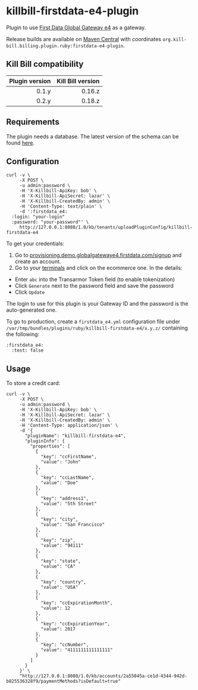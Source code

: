 killbill-firstdata-e4-plugin
============================

Plugin to use [First Data Global Gateway e4](http://www.firstdata.com/ecommerce/) as a gateway.

Release builds are available on [Maven Central](http://search.maven.org/#search%7Cga%7C1%7Cg%3A%22org.kill-bill.billing.plugin.ruby%22%20AND%20a%3A%22firstdata-e4-plugin%22) with coordinates `org.kill-bill.billing.plugin.ruby:firstdata-e4-plugin`.

Kill Bill compatibility
-----------------------

| Plugin version | Kill Bill version |
| -------------: | ----------------: |
| 0.1.y          | 0.16.z            |
| 0.2.y          | 0.18.z            |

Requirements
------------

The plugin needs a database. The latest version of the schema can be found [here](https://github.com/killbill/killbill-firstdata-e4-plugin/blob/master/db/ddl.sql).

Configuration
-------------

```
curl -v \
     -X POST \
     -u admin:password \
     -H 'X-Killbill-ApiKey: bob' \
     -H 'X-Killbill-ApiSecret: lazar' \
     -H 'X-Killbill-CreatedBy: admin' \
     -H 'Content-Type: text/plain' \
     -d ':firstdata_e4:
  :login: "your-login"
  :password: "your-password"' \
     http://127.0.0.1:8080/1.0/kb/tenants/uploadPluginConfig/killbill-firstdata-e4
```

To get your credentials:

1. Go to [provisioning.demo.globalgatewaye4.firstdata.com/signup](https://provisioning.demo.globalgatewaye4.firstdata.com/signup) and create an account.
2. Go to your [terminals](https://demo.globalgatewaye4.firstdata.com/terminal) and click on the ecommerce one. In the details:
 * Enter `abc` into the Transarmor Token field (to enable tokenization)
 * Click `Generate` next to the password field and save the password
 * Click `Update`

The login to use for this plugin is your Gateway ID and the password is the auto-generated one.

To go to production, create a `firstdata_e4.yml` configuration file under `/var/tmp/bundles/plugins/ruby/killbill-firstdata-e4/x.y.z/` containing the following:

```
:firstdata_e4:
  :test: false
```

Usage
-----

To store a credit card:

```
curl -v \
     -X POST \
     -u admin:password \
     -H 'X-Killbill-ApiKey: bob' \
     -H 'X-Killbill-ApiSecret: lazar' \
     -H 'X-Killbill-CreatedBy: admin' \
     -H 'Content-Type: application/json' \
     -d '{
       "pluginName": "killbill-firstdata-e4",
       "pluginInfo": {
         "properties": [
           {
             "key": "ccFirstName",
             "value": "John"
           },
           {
             "key": "ccLastName",
             "value": "Doe"
           },
           {
             "key": "address1",
             "value": "5th Street"
           },
           {
             "key": "city",
             "value": "San Francisco"
           },
           {
             "key": "zip",
             "value": "94111"
           },
           {
             "key": "state",
             "value": "CA"
           },
           {
             "key": "country",
             "value": "USA"
           },
           {
             "key": "ccExpirationMonth",
             "value": 12
           },
           {
             "key": "ccExpirationYear",
             "value": 2017
           },
           {
             "key": "ccNumber",
             "value": "4111111111111111"
           }
         ]
       }
     }' \
     "http://127.0.0.1:8080/1.0/kb/accounts/2a55045a-ce1d-4344-942d-b825536328f9/paymentMethods?isDefault=true"
```
